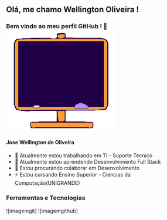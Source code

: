 ## Olá, me chamo Wellington Oliveira ! 
### Bem vindo ao meu perfil GitHub ! 👋![olaimagem](https://github.com/jwelloliver/jwelloliver/blob/main/oi-e-ola-imagem-animada-0067.gif)

#### Jose Wellington de Oliveira
- 🔭 Atualmente estou trabalhando em TI - Suporte Técnico
- 🌱 Atualmente estou aprendendo Desenvolvimento Full Stack
- 👯 Estou procurando colaborar em Desenvolvimento
- ⚡ Estou cursando Ensino Superior - Ciencias da Computação(UNIGRANDE)

### Ferramentas e Tecnologias
![imagemgit]<link rel="stylesheet" href="https://cdn.jsdelivr.net/gh/devicons/devicon@v2.14.0/devicon.min.css">
![imagemgithub]<link rel="stylesheet" href="https://cdn.jsdelivr.net/gh/devicons/devicon@v2.14.0/devicon.min.css">

